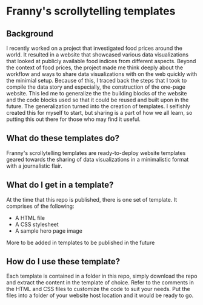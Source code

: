 # Franny's scrollytelling templates

## Background
I recently worked on a project that investigated food prices around the world. It resulted in a website that showcased various data visualizations that looked at publicly available food indices from different aspects. Beyond the context of food prices, the project made me think deeply about the workflow and ways to share data visualizations with on the web quickly with the minimial setup. Because of this, I traced back the steps that I took to compile the data story and especially, the construction of the one-page website. This led me to generalize the the building blocks of the website and the code blocks used so that it could be reused and built upon in the future. The generalization turned into the creation of templates. I selfishly created this for myself to start, but sharing is a part of how we all learn, so putting this out there for those who may find it useful.   

## What do these templates do?
Franny's scrollytelling templates are ready-to-deploy website templates geared towards the sharing of data visualizations in a minimalistic format with a journalistic flair.

## What do I get in a template?
At the time that this repo is published, there is one set of template. It comprises of the following:
- A HTML file
- A CSS stylesheet
- A sample hero page image

More to be added in templates to be published in the future

## How do I use these template?
Each template is contained in a folder in this repo, simply download the repo and extract the content in the template of choice. Refer to the comments in the HTML and CSS files to customize the code to suit your needs. Put the files into a folder of your website host location and it would be ready to go.
